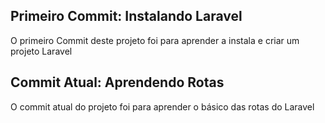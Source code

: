 ## Primeiro Commit: Instalando Laravel

O primeiro Commit deste projeto foi para aprender a instala e criar um projeto Laravel




## Commit Atual: Aprendendo Rotas

O commit atual do projeto foi para aprender o básico das rotas do Laravel
